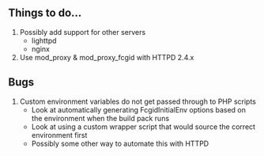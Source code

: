 Things to do...
---------------

1. Possibly add support for other servers
    - lighttpd
    - nginx
2. Use mod_proxy & mod_proxy_fcgid with HTTPD 2.4.x

Bugs
----

1. Custom environment variables do not get passed through to PHP scripts
    - Look at automatically generating FcgidInitialEnv options based on the environment when the build pack runs
    - Look at using a custom wrapper script that would source the correct environment first
    - Possibly some other way to automate this with HTTPD
